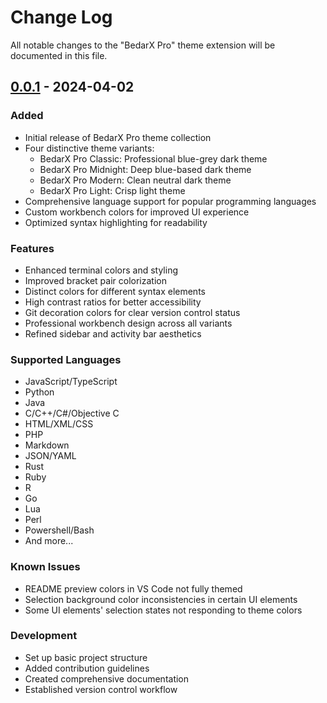 # Change Log

All notable changes to the "BedarX Pro" theme extension will be documented in this file.

## [0.0.1] - 2024-04-02

### Added

- Initial release of BedarX Pro theme collection
- Four distinctive theme variants:
  - BedarX Pro Classic: Professional blue-grey dark theme
  - BedarX Pro Midnight: Deep blue-based dark theme
  - BedarX Pro Modern: Clean neutral dark theme
  - BedarX Pro Light: Crisp light theme
- Comprehensive language support for popular programming languages
- Custom workbench colors for improved UI experience
- Optimized syntax highlighting for readability

### Features

- Enhanced terminal colors and styling
- Improved bracket pair colorization
- Distinct colors for different syntax elements
- High contrast ratios for better accessibility
- Git decoration colors for clear version control status
- Professional workbench design across all variants
- Refined sidebar and activity bar aesthetics

### Supported Languages

- JavaScript/TypeScript
- Python
- Java
- C/C++/C#/Objective C
- HTML/XML/CSS
- PHP
- Markdown
- JSON/YAML
- Rust
- Ruby
- R
- Go
- Lua
- Perl
- Powershell/Bash
- And more...

### Known Issues

- README preview colors in VS Code not fully themed
- Selection background color inconsistencies in certain UI elements
- Some UI elements' selection states not responding to theme colors

### Development

- Set up basic project structure
- Added contribution guidelines
- Created comprehensive documentation
- Established version control workflow

[0.0.1]: https://github.com/saqibbedar/BedarX-Pro/releases/tag/v0.0.1
